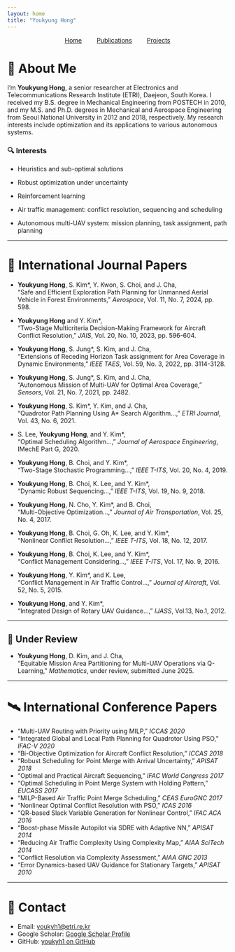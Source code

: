 ```yaml
---
layout: home
title: "Youkyung Hong"
---
```


<nav style="text-align:center; margin-bottom: 2em;">
  <a href="/" style="margin: 0 15px;">Home</a>
  <a href="/cv/" style="margin: 0 15px;">Publications</a>
  <a href="/projects/" style="margin: 0 15px;">Projects</a> 
</nav>

# 👋 About Me

I’m **Youkyung Hong**, a senior researcher at Electronics and Telecommunications Research Institute (ETRI), Daejeon, South Korea. I received my B.S. degree in Mechanical Engineering from POSTECH in 2010, and my M.S. and Ph.D. degrees in Mechanical and Aerospace Engineering from Seoul National University in 2012 and 2018, respectively. My research interests include optimization and its applications to various autonomous systems.

### 🔍 Interests
- Heuristics and sub-optimal solutions

- Robust optimization under uncertainty

- Reinforcement learning

- Air traffic management: conflict resolution, sequencing and scheduling

- Autonomous multi-UAV system: mission planning, task assignment, path planning
 
---

# 📄 International Journal Papers

- **Youkyung Hong**, S. Kim\*, Y. Kwon, S. Choi, and J. Cha,  
  “Safe and Efficient Exploration Path Planning for Unmanned Aerial Vehicle in Forest Environments,” *Aerospace*, Vol. 11, No. 7, 2024, pp. 598.
  
- **Youkyung Hong** and Y. Kim\*,  
  “Two-Stage Multicriteria Decision-Making Framework for Aircraft Conflict Resolution,” *JAIS*, Vol. 20, No. 10, 2023, pp. 596-604.

- **Youkyung Hong**, S. Jung\*, S. Kim, and J. Cha,  
  “Extensions of Receding Horizon Task assignment for Area Coverage in Dynamic Environments,” *IEEE TAES*, Vol. 59, No. 3, 2022, pp. 3114-3128.
  
- **Youkyung Hong**, S. Jung\*, S. Kim, and J. Cha,  
  “Autonomous Mission of Multi-UAV for Optimal Area Coverage,” *Sensors*, Vol. 21, No. 7, 2021, pp. 2482.

- **Youkyung Hong**, S. Kim\*, Y. Kim, and J. Cha,  
  “Quadrotor Path Planning Using A\* Search Algorithm...,” *ETRI Journal*, Vol. 43, No. 6, 2021.

- S. Lee, **Youkyung Hong**, and Y. Kim\*,  
  “Optimal Scheduling Algorithm...,” *Journal of Aerospace Engineering*, IMechE Part G, 2020.

- **Youkyung Hong**, B. Choi, and Y. Kim\*,  
  “Two-Stage Stochastic Programming...,” *IEEE T-ITS*, Vol. 20, No. 4, 2019.

- **Youkyung Hong**, B. Choi, K. Lee, and Y. Kim\*,  
  “Dynamic Robust Sequencing...,” *IEEE T-ITS*, Vol. 19, No. 9, 2018.

- **Youkyung Hong**, N. Cho, Y. Kim\*, and B. Choi,  
  “Multi-Objective Optimization...,” *Journal of Air Transportation*, Vol. 25, No. 4, 2017.

- **Youkyung Hong**, B. Choi, G. Oh, K. Lee, and Y. Kim\*,  
  “Nonlinear Conflict Resolution...,” *IEEE T-ITS*, Vol. 18, No. 12, 2017.

- **Youkyung Hong**, B. Choi, K. Lee, and Y. Kim\*,  
  “Conflict Management Considering...,” *IEEE T-ITS*, Vol. 17, No. 9, 2016.

- **Youkyung Hong**, Y. Kim\*, and K. Lee,  
  “Conflict Management in Air Traffic Control...,” *Journal of Aircraft*, Vol. 52, No. 5, 2015.

- **Youkyung Hong**, and Y. Kim\*,  
  “Integrated Design of Rotary UAV Guidance...,” *IJASS*, Vol.13, No.1, 2012.

---

## 🔄 Under Review

- **Youkyung Hong**, D. Kim, and J. Cha,  
  “Equitable Mission Area Partitioning for Multi-UAV Operations via Q-Learning,” *Mathematics*, under review, submitted June 2025.

---

# 🛰️ International Conference Papers

- “Multi-UAV Routing with Priority using MILP,” *ICCAS 2020*
- “Integrated Global and Local Path Planning for Quadrotor Using PSO,” *IFAC-V 2020*
- “Bi-Objective Optimization for Aircraft Conflict Resolution,” *ICCAS 2018*
- “Robust Scheduling for Point Merge with Arrival Uncertainty,” *APISAT 2018*
- “Optimal and Practical Aircraft Sequencing,” *IFAC World Congress 2017*
- “Optimal Scheduling in Point Merge System with Holding Pattern,” *EUCASS 2017*
- “MILP-Based Air Traffic Point Merge Scheduling,” *CEAS EuroGNC 2017*
- “Nonlinear Optimal Conflict Resolution with PSO,” *ICAS 2016*
- “QR-based Slack Variable Generation for Nonlinear Control,” *IFAC ACA 2016*
- “Boost-phase Missile Autopilot via SDRE with Adaptive NN,” *APISAT 2014*
- “Reducing Air Traffic Complexity Using Complexity Map,” *AIAA SciTech 2014*
- “Conflict Resolution via Complexity Assessment,” *AIAA GNC 2013*
- “Error Dynamics-based UAV Guidance for Stationary Targets,” *APISAT 2010*

---

# 📎 Contact

- Email: youkyh1@etri.re.kr 
- Google Scholar: [Google Scholar Profile](https://scholar.google.com/citations?user=8wGZOjMAAAAJ)  
- GitHub: [youkyh1 on GitHub](https://github.com/youkyh1)

